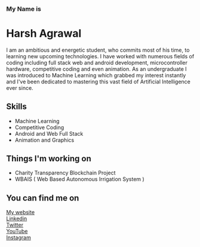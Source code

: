 ### My Name is 
# Harsh Agrawal
I am an ambitious and energetic student, who commits most of his time, to learning new upcoming technologies. I have worked with numerous fields of coding including full stack web and android development, microcontroller hardware, competitive coding and even animation. As an undergraduate I was introduced to Machine Learning which grabbed my interest instantly and I've been dedicated to mastering this vast field of Artificial Intelligence ever since.

## Skills
* Machine Learning
* Competitive Coding
* Android and Web Full Stack
* Animation and Graphics

## Things I'm working on
* Charity Transparency Blockchain Project
* WBAIS ( Web Based Autonomous Irrigation System )

## You can find me on
[My website](https://harshagrawal1802.github.io/)<br>
[Linkedin](https://www.linkedin.com/in/harsh-sanjay-agrawal/)<br>
[Twitter](https://twitter.com/sneaky___beaver)<br>
[YouTube](https://www.youtube.com/channel/UCMq2gZt7mDj4n044H-eJ4hA)<br>
[Instagram](https://www.instagram.com/harshagrawal1802/)<br>

